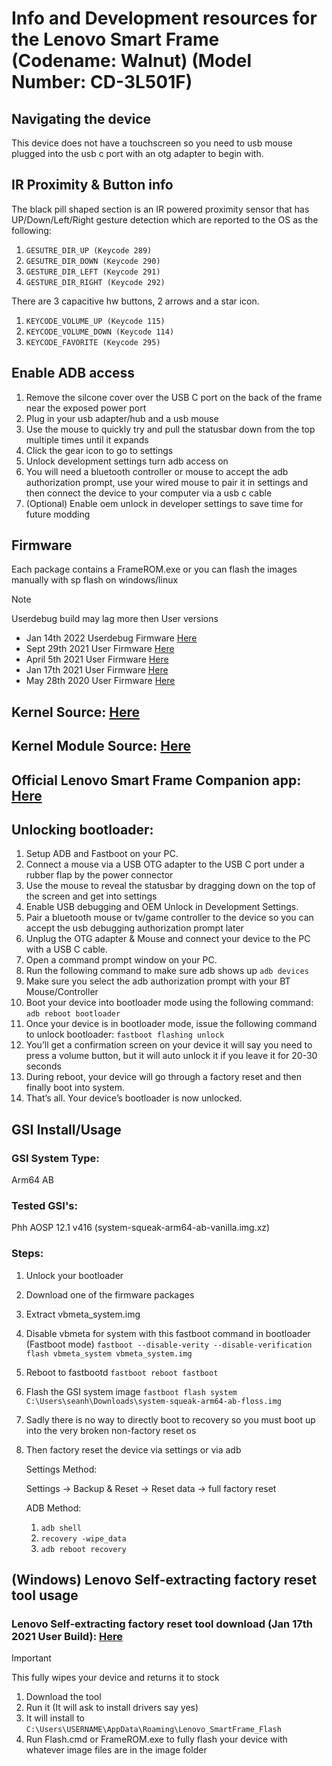# Info and Development resources for the Lenovo Smart Frame (Codename: Walnut) (Model Number: CD-3L501F)

## Navigating the device
This device does not have a touchscreen so you need to usb mouse plugged into the usb c port with an otg adapter to begin with.

## IR Proximity & Button info
The black pill shaped section is an IR powered proximity sensor that has UP/Down/Left/Right gesture detection which are reported to the OS as the following:
1. ```GESUTRE_DIR_UP (Keycode 289)```
1. ```GESUTRE_DIR_DOWN (Keycode 290)```
1. ```GESTURE_DIR_LEFT (Keycode 291)```
1. ```GESTURE_DIR_RIGHT (Keycode 292)```

There are 3 capacitive hw buttons, 2 arrows and a star icon.
1. ```KEYCODE_VOLUME_UP (Keycode 115)```
1. ```KEYCODE_VOLUME_DOWN (Keycode 114)```
1. ```KEYCODE_FAVORITE (Keycode 295)```

## Enable ADB access
1. Remove the silcone cover over the USB C port on the back of the frame near the exposed power port
1. Plug in your usb adapter/hub and a usb mouse
1. Use the mouse to quickly try and pull the statusbar down from the top multiple times until it expands
1. Click the gear icon to go to settings
1. Unlock development settings turn adb access on
1. You will need a bluetooth controller or mouse to accept the adb authorization prompt, use your wired mouse to pair it in settings and then connect the device to your computer via a usb c cable 
1. (Optional) Enable oem unlock in developer settings to save time for future modding

## Firmware
Each package contains a FrameROM.exe or you can flash the images manually with sp flash on windows/linux
> [!NOTE]
> Userdebug build may lag more then User versions
> 
- Jan 14th 2022 Userdebug Firmware [Here](https://www.androidfilehost.com/?fid=16385555061192798583)
- Sept 29th 2021 User Firmware [Here](https://www.androidfilehost.com/?fid=16385555061192798594)
- April 5th 2021 User Firmware [Here](https://www.androidfilehost.com/?fid=16385555061192798585)
- Jan 17th 2021 User Firmware [Here](https://www.androidfilehost.com/?fid=16385555061192798598)
- May 28th 2020 User Firmware [Here](https://www.androidfilehost.com/?fid=16385555061192798579)

## Kernel Source: [Here](https://github.com/deadman96385/android_kernel_lenovo_mt8167)

## Kernel Module Source: [Here](https://github.com/deadman96385/android_vendor_mediatek_kernel_modules_connectivity)

## Official Lenovo Smart Frame Companion app: [Here](https://www.androidfilehost.com/?fid=16385555061192798588)

## Unlocking bootloader:
1. Setup ADB and Fastboot on your PC.
1. Connect a mouse via a USB OTG adapter to the USB C port under a rubber flap by the power connector
1. Use the mouse to reveal the statusbar by dragging down on the top of the screen and get into settings
1. Enable USB debugging and OEM Unlock in Development Settings.
1. Pair a bluetooth mouse or tv/game controller to the device so you can accept the usb debugging authorization prompt later
1. Unplug the OTG adapter & Mouse and connect your device to the PC with a USB C cable.
1. Open a command prompt window on your PC.
1. Run the following command to make sure adb shows up ```adb devices```
1. Make sure you select the adb authorization prompt with your BT Mouse/Controller
1. Boot your device into bootloader mode using the following command:
```adb reboot bootloader```
1. Once your device is in bootloader mode, issue the following command to unlock bootloader:
```fastboot flashing unlock```
1. You’ll get a confirmation screen on your device it will say you need to press a volume button, but it will auto unlock it if you leave it for 20-30 seconds
1. During reboot, your device will go through a factory reset and then finally boot into system.
1. That’s all. Your device’s bootloader is now unlocked.

## GSI Install/Usage
### GSI System Type:
Arm64 AB

### Tested GSI's: 
Phh AOSP 12.1 v416 (system-squeak-arm64-ab-vanilla.img.xz)

### Steps:
1. Unlock your bootloader
1. Download one of the firmware packages
1. Extract vbmeta_system.img
1. Disable vbmeta for system with this fastboot command in bootloader (Fastboot mode)
   ```fastboot --disable-verity --disable-verification flash vbmeta_system vbmeta_system.img```
1. Reboot to fastbootd
   ```fastboot reboot fastboot```
1. Flash the GSI system image 
   ```fastboot flash system C:\Users\seanh\Downloads\system-squeak-arm64-ab-floss.img```
1. Sadly there is no way to directly boot to recovery so you must boot up into the very broken non-factory reset os
1. Then factory reset the device via settings or via adb
   
   Settings Method:

   Settings -> Backup & Reset -> Reset data -> full factory reset

   ADB Method:
   1. ```adb shell```
    1. ```recovery -wipe_data```
   1. ```adb reboot recovery```

## (Windows) Lenovo Self-extracting factory reset tool usage
### Lenovo Self-extracting factory reset tool download (Jan 17th 2021 User Build): [Here](https://www.androidfilehost.com/?fid=16385555061192798593)
> [!IMPORTANT]
> This fully wipes your device and returns it to stock
1. Download the tool
1. Run it (It will ask to install drivers say yes)
1. It will install to ```C:\Users\USERNAME\AppData\Roaming\Lenovo_SmartFrame_Flash```
1. Run Flash.cmd or FrameROM.exe to fully flash your device with whatever image files are in the image folder
